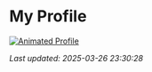 # My Profile
[![Animated Profile](https://raw.githubusercontent.com/AtokTajuddin/AtokTajuddin/output/profile.svg)](https://raw.githubusercontent.com/AtokTajuddin/AtokTajuddin/output/profile.svg)

_Last updated: 2025-03-26 23:30:28_
